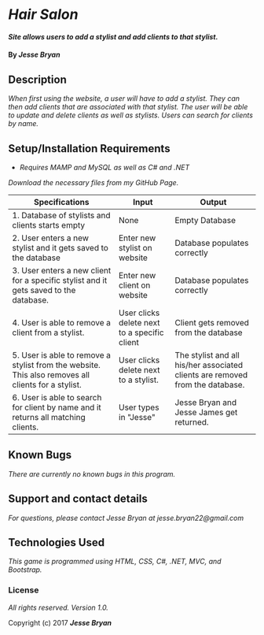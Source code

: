 # _Hair Salon_

#### _Site allows users to add a stylist and add clients to that stylist._

#### By _**Jesse Bryan**_

## Description

_When first using the website, a user will have to add a stylist. They can then add clients that are associated with that stylist. The user will be able to update and delete clients as well as stylists. Users can search for clients by name._

## Setup/Installation Requirements

* _Requires MAMP and MySQL as well as C# and .NET_

_Download the necessary files from my GitHub Page._

| Specifications | Input   | Output   |
| -------  | ------- | -------   |
| 1. Database of stylists and clients starts empty  | None  | Empty Database  |
| 2. User enters a new stylist and it gets saved to the database | Enter new stylist on website | Database populates correctly  |
| 3. User enters a new client for a specific stylist and it gets saved to the database. | Enter new client on website | Database populates correctly |
| 4. User is able to remove a client from a stylist. | User clicks delete next to a specific client | Client gets removed from the database |
| 5. User is able to remove a stylist from the website. This also removes all clients for a stylist. | User clicks delete next to a stylist. | The stylist and all his/her associated clients are removed from the database. |
| 6. User is able to search for client by name and it returns all matching clients. | User types in "Jesse" | Jesse Bryan and Jesse James get returned. |


## Known Bugs

_There are currently no known bugs in this program._

## Support and contact details

_For questions, please contact Jesse Bryan at jesse.bryan22@gmail.com_

## Technologies Used

_This game is programmed using HTML, CSS, C#, .NET, MVC, and Bootstrap._

### License

*All rights reserved.  Version 1.0.*

Copyright (c) 2017 **_Jesse Bryan_**